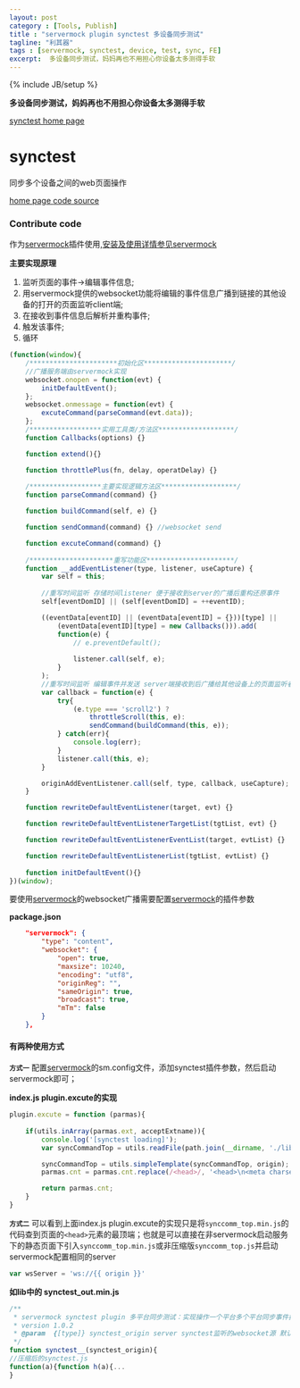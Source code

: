 ```yaml
---
layout: post
category : [Tools, Publish]
title : "servermock plugin synctest 多设备同步测试"
tagline: "利其器"
tags : [servermock, synctest, device, test, sync, FE]
excerpt:  多设备同步测试，妈妈再也不用担心你设备太多测得手软
---
```

{% include JB/setup %}

**多设备同步测试，妈妈再也不用担心你设备太多测得手软**

[synctest home page](http://shalles.github.io/synctest/)

# synctest

同步多个设备之间的web页面操作

[ home page ](http://shalles.github.io/synctest/) 
[ code source ](https://github.com/shalles/synctest)

### Contribute code

作为[servermock](https://github.com/shalles/servermock/blob/master/README.md)插件使用,[安装及使用详情参见servermock](https://www.npmjs.com/package/servermock)

**主要实现原理**<br>

1. 监听页面的事件->编辑事件信息;<br>
2. 用servermock提供的websocket功能将编辑的事件信息广播到链接的其他设备的打开的页面监听client端;<br>
3. 在接收到事件信息后解析并重构事件;<br>
4. 触发该事件;<br>
5. 循环

```js
(function(window){
    /**********************初始化区**********************/
    //广播服务端由servermock实现
    websocket.onopen = function(evt) {
        initDefaultEvent();
    };
    websocket.onmessage = function(evt) {
        excuteCommand(parseCommand(evt.data));
    };
    /******************实用工具类/方法区*******************/
    function Callbacks(options) {}

    function extend(){}

    function throttlePlus(fn, delay, operatDelay) {}
    
    /******************主要实现逻辑方法区*******************/
    function parseCommand(command) {}

    function buildCommand(self, e) {}

    function sendCommand(command) {} //websocket send

    function excuteCommand(command) {}
    
    /*********************重写功能区**********************/
    function __addEventListener(type, listener, useCapture) {
        var self = this;
        
        //重写时间监听 存储时间listener 便于接收到server的广播后重构还原事件
        self[eventDomID] || (self[eventDomID] = ++eventID);

        ((eventData[eventID] || (eventData[eventID] = {}))[type] ||
            (eventData[eventID][type] = new Callbacks())).add(
            function(e) {
                // e.preventDefault();
                
                listener.call(self, e);
            }
        );
        //重写时间监听 编辑事件并发送 server端接收到后广播给其他设备上的页面监听者
        var callback = function(e) {
            try{
                (e.type === 'scroll2') ?
                    throttleScroll(this, e):
                    sendCommand(buildCommand(this, e));
            } catch(err){
                console.log(err);
            }
            listener.call(this, e);
        }

        originAddEventListener.call(self, type, callback, useCapture);
    }

    function rewriteDefaultEventListener(target, evt) {}

    function rewriteDefaultEventListenerTargetList(tgtList, evt) {}

    function rewriteDefaultEventListenerEventList(target, evtList) {}

    function rewriteDefaultEventListenerList(tgtList, evtList) {}
    
    function initDefaultEvent(){}
})(window);

```

要使用[servermock](https://www.npmjs.com/package/servermock)的websocket广播需要配置[servermock](https://www.npmjs.com/package/servermock)的插件参数

**package.json**

```json
    "servermock": {
        "type": "content",
        "websocket": {
            "open": true,
            "maxsize": 10240,
            "encoding": "utf8",
            "originReg": "",
            "sameOrigin": true,
            "broadcast": true,
            "mTm": false
        }
    },
```


#### 有两种使用方式

**`方式一`** 配置[servermock](https://github.com/shalles/servermock/blob/master/README.md)的sm.config文件，添加synctest插件参数，然后启动servermock即可；

**index.js plugin.excute的实现**

```js
plugin.excute = function (parmas){
    
    if(utils.inArray(parmas.ext, acceptExtname)){
        console.log('[synctest loading]');
        var syncCommandTop = utils.readFile(path.join(__dirname, './lib/synccomm_top.min.js'));

        syncCommandTop = utils.simpleTemplate(syncCommandTop, origin);
        parmas.cnt = parmas.cnt.replace(/<head>/, '<head>\n<meta charset="UTF-8">\n<script>' + syncCommandTop + '</script>');

        return parmas.cnt;
    }
}
```

**`方式二`** 可以看到上面index.js plugin.excute的实现只是将`synccomm_top.min.js`的代码查到页面的`<head>`元素的最顶端；也就是可以直接在非servermock启动服务下的静态页面下引入`synccomm_top.min.js`或非压缩版`synccomm_top.js`并启动servermock配置相同的server

```js
var wsServer = 'ws://{{ origin }}'
```

**如lib中的 synctest_out.min.js**
```js
/**
 * servermock synctest plugin 多平台同步测试：实现操作一个平台多个平台同步事件操作
 * version 1.0.2
 * @param  {[type]} synctest_origin server synctest监听的websocket源 默认"127.0.0.1:80"
 */
function synctest__(synctest_origin){
//压缩后的synctest.js
function(a){function h(a){... 
}
```